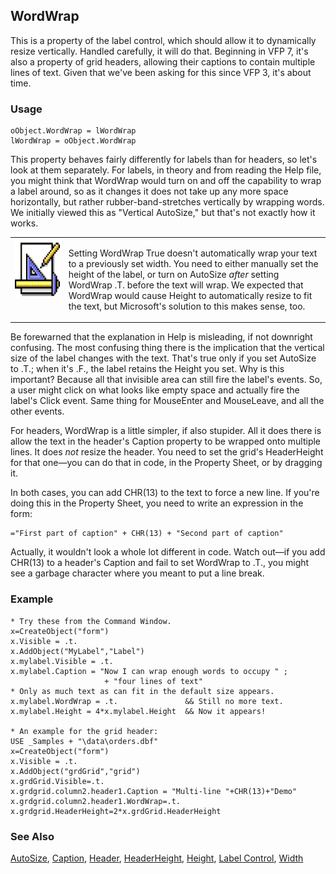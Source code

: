 ## WordWrap

This is a property of the label control, which should allow it to dynamically resize vertically. Handled carefully, it will do that. Beginning in VFP 7, it's also a property of grid headers, allowing their captions to contain multiple lines of text. Given that we've been asking for this since VFP 3, it's about time.

### Usage

```foxpro
oObject.WordWrap = lWordWrap
lWordWrap = oObject.WordWrap
```

This property behaves fairly differently for labels than for headers, so let's look at them separately. For labels, in theory and from reading the Help file, you might think that WordWrap would turn on and off the capability to wrap a label around, so as it changes it does not take up any more space horizontally, but rather rubber-band-stretches vertically by wrapping words. We initially viewed this as "Vertical AutoSize," but that's not exactly how it works.

<table border=0 cellspacing=0 cellpadding=0 width=100%>
<tr>
  <td width=17% valign=top>
<img width=94 height=94 src="Design.gif"></p>
  </td>
  <td width=83%>
  <p>Setting WordWrap True doesn't automatically wrap your text to a previously set width. You need to either manually set the height of the label, or turn on AutoSize <i>after</i> setting WordWrap .T. before the text will wrap. We expected that WordWrap would cause Height to automatically resize to fit the text, but Microsoft's solution to this makes sense, too. </p>
  </td>
 </tr>
</table>

Be forewarned that the explanation in Help is misleading, if not downright confusing. The most confusing thing there is the implication that the vertical size of the label changes with the text. That's true only if you set AutoSize to .T.; when it's .F., the label retains the Height you set. Why is this important? Because all that invisible area can still fire the label's events. So, a user might click on what looks like empty space and actually fire the label's Click event. Same thing for MouseEnter and MouseLeave, and all the other events.

For headers, WordWrap is a little simpler, if also stupider. All it does there is allow the text in the header's Caption property to be wrapped onto multiple lines. It does *not* resize the header. You need to set the grid's HeaderHeight for that one&mdash;you can do that in code, in the Property Sheet, or by dragging it.

In both cases, you can add CHR(13) to the text to force a new line. If you're doing this in the Property Sheet, you need to write an expression in the form:

```foxpro
="First part of caption" + CHR(13) + "Second part of caption"
```
Actually, it wouldn't look a whole lot different in code. Watch out&mdash;if you add CHR(13) to a header's Caption and fail to set WordWrap to .T., you might see a garbage character where you meant to put a line break.

### Example

```foxpro
* Try these from the Command Window.
x=CreateObject("form")
x.Visible = .t.
x.AddObject("MyLabel","Label")
x.mylabel.Visible = .t.
x.mylabel.Caption = "Now I can wrap enough words to occupy " ;
                     + "four lines of text"
* Only as much text as can fit in the default size appears.
x.mylabel.WordWrap = .t.               && Still no more text.
x.mylabel.Height = 4*x.mylabel.Height  && Now it appears!

* An example for the grid header:
USE _Samples + "\data\orders.dbf"
x=CreateObject("form")
x.Visible = .t.
x.AddObject("grdGrid","grid")
x.grdGrid.Visible=.t.
x.grdgrid.column2.header1.Caption = "Multi-line "+CHR(13)+"Demo"
x.grdgrid.column2.header1.WordWrap=.t.
x.grdgrid.HeaderHeight=2*x.grdGrid.HeaderHeight
```
### See Also

[AutoSize](s4g478.md), [Caption](s4g482.md), [Header](s4g488.md), [HeaderHeight](s4g505.md), [Height](s4g368.md), [Label Control](s4g511.md), [Width](s4g368.md)
